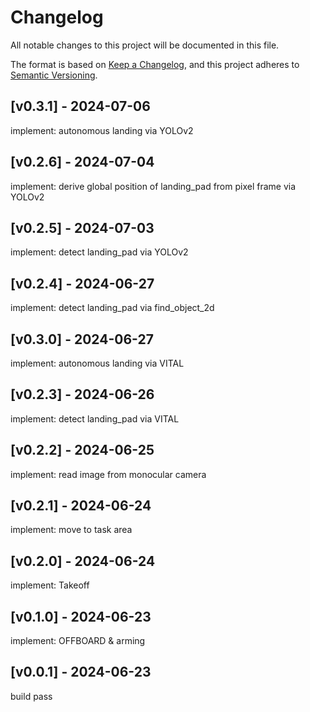 # Changelog

All notable changes to this project will be documented in this file.

The format is based on [Keep a Changelog](https://keepachangelog.com/en/1.1.0/),
and this project adheres to [Semantic Versioning](https://semver.org/spec/v2.0.0.html).

## [v0.3.1] - 2024-07-06

implement: autonomous landing via YOLOv2

## [v0.2.6] - 2024-07-04

implement: derive global position of landing_pad from pixel frame via YOLOv2

## [v0.2.5] - 2024-07-03

implement: detect landing_pad via YOLOv2

## [v0.2.4] - 2024-06-27

implement: detect landing_pad via find_object_2d

## [v0.3.0] - 2024-06-27

implement: autonomous landing via VITAL

## [v0.2.3] - 2024-06-26

implement: detect landing_pad via VITAL

## [v0.2.2] - 2024-06-25

implement: read image from monocular camera

## [v0.2.1] - 2024-06-24

implement: move to task area

## [v0.2.0] - 2024-06-24

implement: Takeoff

## [v0.1.0] - 2024-06-23

implement: OFFBOARD & arming

## [v0.0.1] - 2024-06-23

build pass
